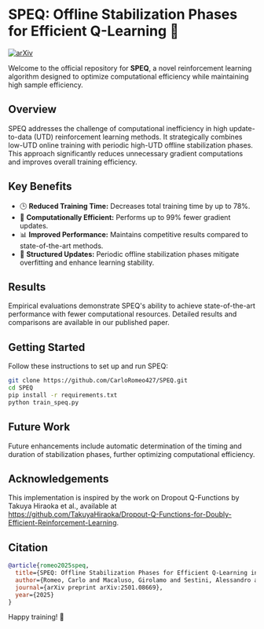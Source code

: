 # SPEQ: Offline Stabilization Phases for Efficient Q-Learning 🚀
[![arXiv](https://img.shields.io/badge/arXiv-Paper-<COLOR>.svg)](http://arxiv.org/abs/2501.08669)

Welcome to the official repository for **SPEQ**, a novel reinforcement learning algorithm designed to optimize computational efficiency while maintaining high sample efficiency.

## Overview

SPEQ addresses the challenge of computational inefficiency in high update-to-data (UTD) reinforcement learning methods. It strategically combines low-UTD online training with periodic high-UTD offline stabilization phases. This approach significantly reduces unnecessary gradient computations and improves overall training efficiency.

## Key Benefits

- 🕒 **Reduced Training Time:** Decreases total training time by up to 78%.
- 🌱 **Computationally Efficient:** Performs up to 99% fewer gradient updates.
- 📊 **Improved Performance:** Maintains competitive results compared to state-of-the-art methods.
- 🔄 **Structured Updates:** Periodic offline stabilization phases mitigate overfitting and enhance learning stability.

## Results

Empirical evaluations demonstrate SPEQ's ability to achieve state-of-the-art performance with fewer computational resources. Detailed results and comparisons are available in our published paper.

## Getting Started

Follow these instructions to set up and run SPEQ:

```bash
git clone https://github.com/CarloRomeo427/SPEQ.git
cd SPEQ
pip install -r requirements.txt
python train_speq.py
```

## Future Work

Future enhancements include automatic determination of the timing and duration of stabilization phases, further optimizing computational efficiency.

## Acknowledgements

This implementation is inspired by the work on Dropout Q-Functions by Takuya Hiraoka et al., available at https://github.com/TakuyaHiraoka/Dropout-Q-Functions-for-Doubly-Efficient-Reinforcement-Learning.

## Citation
```bibtex
@article{romeo2025speq,
  title={SPEQ: Offline Stabilization Phases for Efficient Q-Learning in High Update-To-Data Ratio Reinforcement Learning},
  author={Romeo, Carlo and Macaluso, Girolamo and Sestini, Alessandro and Bagdanov, Andrew D},
  journal={arXiv preprint arXiv:2501.08669},
  year={2025}
}
```

Happy training! 🚀
